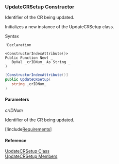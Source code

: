 ﻿### UpdateCRSetup Constructor

Identifier of the CR being updated.

Initializes a new instance of the UpdateCRSetup class.

Syntax

```vbnet
'Declaration

<ConstructorIndexAttribute()>
Public Function New( _
   ByVal _crIDNum_ As String _
)
```

```csharp
[ConstructorIndexAttribute()]
public UpdateCRSetup( 
   string _crIDNum_
)
```

#### Parameters

_crIDNum_

Identifier of the CR being updated.

[!include[Requirements](../partials/requirements.md)]

#### Reference

[UpdateCRSetup Class](FChoice.Toolkits.Clarify~FChoice.Toolkits.Clarify.Quality.UpdateCRSetup.md)  
[UpdateCRSetup Members](FChoice.Toolkits.Clarify~FChoice.Toolkits.Clarify.Quality.UpdateCRSetup_members.md)